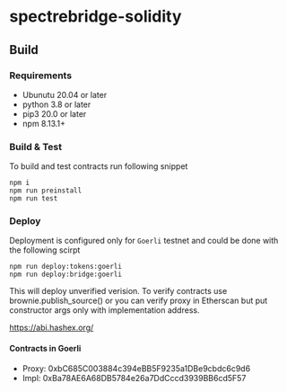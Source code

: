 # spectrebridge-solidity

## Build
### Requirements
* Ubunutu 20.04 or later
* python 3.8 or later
* pip3 20.0 or later
* npm 8.13.1+

### Build & Test
To build and test contracts run following snippet

```
npm i
npm run preinstall
npm run test
```

### Deploy
Deployment is configured only for `Goerli` testnet and could be done with the following scirpt

```
npm run deploy:tokens:goerli
npm run deploy:bridge:goerli
```

This will deploy unverified verision. To verify contracts use brownie.publish_source() or you can verify proxy in Etherscan but put constructor args only with implementation address.

https://abi.hashex.org/

#### Contracts in Goerli
* Proxy: 0xbC685C003884c394eBB5F9235a1DBe9cbdc6c9d6
* Impl: 0xBa78AE6A68DB5784e26a7DdCccd3939BB6cd5F57
